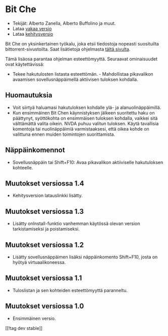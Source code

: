 # Bit Che #
*	 Tekijät: Alberto Zanella, Alberto Buffolino ja muut.
*	 Lataa [vakaa versio][1]
*	 Lataa [kehitysversio][3]

Bit Che on yksinkertainen työkalu, joka etsii tiedostoja nopeasti
suosituilta bittorrent-sivustoilta.  Saat lisätietoja ohjelmasta [tältä
sivulta][2].

Tämä lisäosa parantaa ohjelman esteettömyyttä. Seuraavat ominaisuudet ovat
käytettävissä:

- Tekee hakutulosten listasta esteettömän.  - Mahdollistaa pikavalikon
avaamisen sovellusnäppäimellä aktiivisen tuloksen kohdalla.


## Huomautuksia ##
*	 Voit siirtyä haluamasi hakutuloksen kohdalle ylä- ja alanuolinäppäimillä.
*	 Kun ensimmäinen Bit Chen käynnistyksen jälkeen suoritettu haku on
   päättynyt, syöttökohta on ensimmäisen tuloksen kohdalla, vaikkei sitä
   välttämättä valita oikein. NVDA puhuu valitun tuloksen. Käytä tavallisia
   komentoja tai nuolinäppäimiä varmistaaksesi, että oikea kohde on
   valittuna ennen muiden toimintojen suorittamista.


## Näppäinkomennot ##
*	Sovellusnäppäin tai Shift+F10: Avaa pikavalikon aktiiviselle hakutuloksen
  kohteelle.

## Muutokset versiossa 1.4 ##
*	 Kehitysversion latauslinkki lisätty.

## Muutokset versiossa 1.3 ##
*	 Lisätty onInstall-funktio vanhemman käytössä olevan version
   tarkistamiseksi ja poistamiseksi.

## Muutokset versiossa 1.2 ##
*	 Lisätty sovellusnäppäimen lisäksi näppäinkomento Shift+F10, josta on
   hyötyä virtuaalikoneessa.

## Muutokset versiossa 1.1 ##
*	 Tuloslistan ja sen kohteiden esteettömyyttä paranneltu.

## Muutokset versiossa 1.0 ##
*	 Ensimmäinen versio.

[[!tag dev stable]]

[1]: http://addons.nvda-project.org/files/get.php?file=bc

[2]: http://www.convivea.com

[3]: http://addons.nvda-project.org/files/get.php?file=bc-dev
